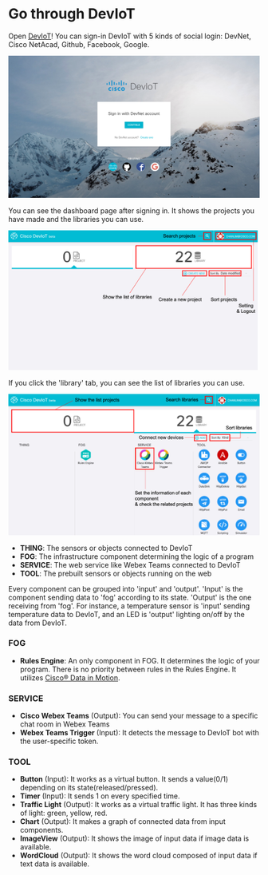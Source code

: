 # Go through DevIoT

Open [DevIoT](https://deviot.cisco.com)! You can sign-in DevIoT with 5 kinds of social login: DevNet, Cisco NetAcad, Github, Facebook, Google.

![Figure](assets/images/2-1-login.png)

You can see the dashboard page after signing in. It shows the projects you have made and the libraries you can use.

![Figure](assets/images/2-2-dashboard.png)

If you click the 'library' tab, you can see the list of libraries you can use.

![Figure](assets/images/2-3-library.png)

* **THING**: The sensors or objects connected to DevIoT
* **FOG**: The infrastructure component determining the logic of a program
* **SERVICE**: The web service like Webex Teams connected to DevIoT
* **TOOL**: The prebuilt sensors or objects running on the web

Every component can be grouped into 'input' and 'output'. 'Input' is the component sending data to 'fog' according to its state. 'Output' is the one receiving from 'fog'. For instance, a temperature sensor is 'input' sending temperature data to DevIoT, and an LED is 'output' lighting on/off by the data from DevIoT.

### FOG
* **Rules Engine**: An only component in FOG. It determines the logic of your program. There is no priority between rules in the Rules Engine. It utilizes [Cisco® Data in Motion](https://developer.cisco.com/site/data-in-motion/).


### SERVICE
* **Cisco Webex Teams** (Output): You can send your message to a specific chat room in Webex Teams
* **Webex Teams Trigger** (Input): It detects the message to DevIoT bot with the user-specific token.

### TOOL
* **Button** (Input): It works as a virtual button. It sends a value(0/1) depending on its state(released/pressed).
* **Timer** (Input): It sends 1 on every specified time.
* **Traffic Light** (Output): It works as a virtual traffic light. It has three kinds of light: green, yellow, red.
* **Chart** (Output): It makes a graph of connected data from input components.
* **ImageView** (Output): It shows the image of input data if image data is available.
* **WordCloud** (Output): It shows the word cloud composed of input data if text data is available.